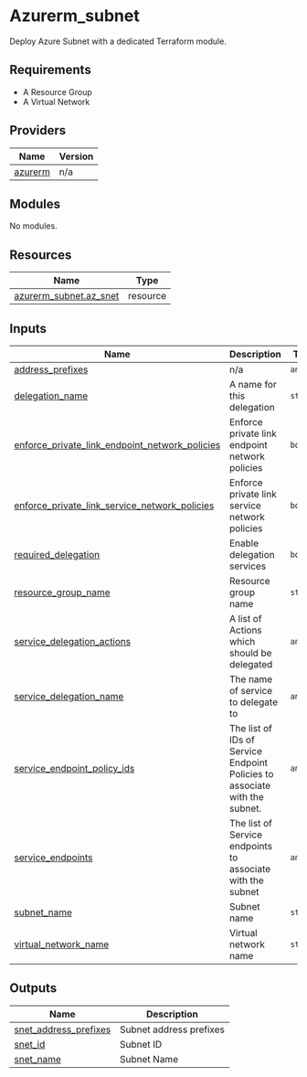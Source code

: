 # Azurerm_subnet

Deploy Azure Subnet with a dedicated Terraform module.

## Requirements

* A Resource Group
* A Virtual Network

## Providers

| Name | Version |
|------|---------|
| <a name="provider_azurerm"></a> [azurerm](#provider\_azurerm) | n/a |

## Modules

No modules.

## Resources

| Name | Type |
|------|------|
| [azurerm_subnet.az_snet](https://registry.terraform.io/providers/hashicorp/azurerm/latest/docs/resources/subnet) | resource |

## Inputs

| Name | Description | Type | Default | Required |
|------|-------------|------|---------|:--------:|
| <a name="input_address_prefixes"></a> [address\_prefixes](#input\_address\_prefixes) | n/a | `any` | `null` | no |
| <a name="input_delegation_name"></a> [delegation\_name](#input\_delegation\_name) | A name for this delegation | `string` | `""` | no |
| <a name="input_enforce_private_link_endpoint_network_policies"></a> [enforce\_private\_link\_endpoint\_network\_policies](#input\_enforce\_private\_link\_endpoint\_network\_policies) | Enforce private link endpoint network policies | `bool` | `false` | no |
| <a name="input_enforce_private_link_service_network_policies"></a> [enforce\_private\_link\_service\_network\_policies](#input\_enforce\_private\_link\_service\_network\_policies) | Enforce private link service network policies | `bool` | `false` | no |
| <a name="input_required_delegation"></a> [required\_delegation](#input\_required\_delegation) | Enable delegation services | `bool` | `false` | no |
| <a name="input_resource_group_name"></a> [resource\_group\_name](#input\_resource\_group\_name) | Resource group name | `string` | n/a | yes |
| <a name="input_service_delegation_actions"></a> [service\_delegation\_actions](#input\_service\_delegation\_actions) | A list of Actions which should be delegated | `any` | `null` | no |
| <a name="input_service_delegation_name"></a> [service\_delegation\_name](#input\_service\_delegation\_name) | The name of service to delegate to | `any` | `null` | no |
| <a name="input_service_endpoint_policy_ids"></a> [service\_endpoint\_policy\_ids](#input\_service\_endpoint\_policy\_ids) | The list of IDs of Service Endpoint Policies to associate with the subnet. | `any` | `null` | no |
| <a name="input_service_endpoints"></a> [service\_endpoints](#input\_service\_endpoints) | The list of Service endpoints to associate with the subnet | `any` | `null` | no |
| <a name="input_subnet_name"></a> [subnet\_name](#input\_subnet\_name) | Subnet name | `string` | n/a | yes |
| <a name="input_virtual_network_name"></a> [virtual\_network\_name](#input\_virtual\_network\_name) | Virtual network name | `string` | n/a | yes |

## Outputs

| Name | Description |
|------|-------------|
| <a name="output_snet_address_prefixes"></a> [snet\_address\_prefixes](#output\_snet\_address\_prefixes) | Subnet address prefixes |
| <a name="output_snet_id"></a> [snet\_id](#output\_snet\_id) | Subnet ID |
| <a name="output_snet_name"></a> [snet\_name](#output\_snet\_name) | Subnet Name |

